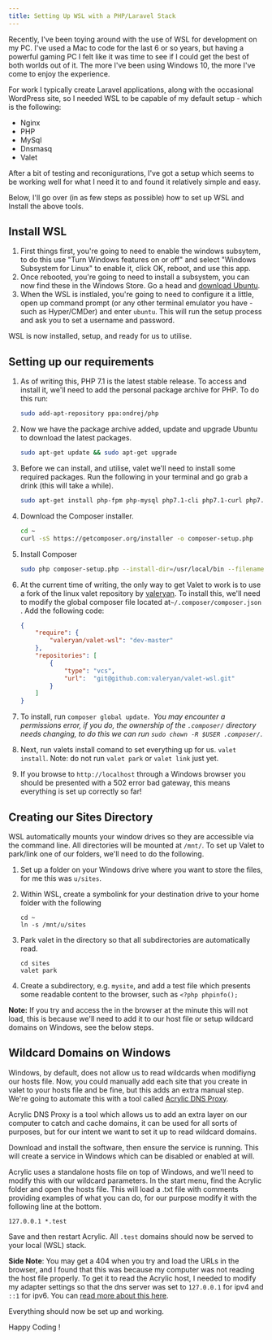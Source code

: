 ```yaml
---
title: Setting Up WSL with a PHP/Laravel Stack
---
```


Recently, I've been toying around with the use of WSL for development on my PC. I've used a Mac to code for the last 6 or so years, but having a powerful gaming PC I felt like it was time to see if I could get the best of both worlds out of it. The more I've been using Windows 10, the more I've come to enjoy the experience.

For work I typically create Laravel applications, along with the occasional WordPress site, so I needed WSL to be capable of my default setup - which is the following:

- Nginx
- PHP 
- MySql
- Dnsmasq
- Valet

After a bit of testing and reconigurations, I've got a setup which seems to be working well for what I need it to and found it relatively simple and easy.

Below, I'll go over (in as few steps as possible) how to set up WSL and Install the above tools.

## Install WSL

1. First things first, you're going to need to enable the windows subsytem, to do this use "Turn Windows features on or off" and select "Windows Subsystem for Linux" to enable it, click OK, reboot, and use this app.
2. Once rebooted, you're going to need to install a subsystem, you can now find these in the Windows Store. Go a head and [download Ubuntu](https://www.microsoft.com/en-gb/store/p/ubuntu/9nblggh4msv6). 
3. When the WSL is instlaled, you're going to need to configure it a little, open up command prompt (or any other terminal emulator you have - such as Hyper/CMDer) and enter `ubuntu`. This will run the setup process and ask you to set a username and password.

WSL is now installed, setup, and ready for us to utilise. 

## Setting up our requirements

1. As of writing this, PHP 7.1 is the latest stable release. To access and install it, we'll need to add the personal package archive for PHP. To do this run:  

   ```bash
   sudo add-apt-repository ppa:ondrej/php
   ```

2. Now we have the package archive added, update and upgrade Ubuntu to download the latest packages.  

   ```bash
   sudo apt-get update && sudo apt-get upgrade
   ```

3. Before we can install, and utilise, valet we'll need to install some required packages. Run the following in your terminal and go grab a drink (this will take a while).  

   ```bash
   sudo apt-get install php-fpm php-mysql php7.1-cli php7.1-curl php7.1-mbstring php7.1-mcrypt php7.1-xml php7.1-zip php7.1-intl curl git unzip php-cli
   ```

4. Download the Composer installer.   

   ```bash
   cd ~
   curl -sS https://getcomposer.org/installer -o composer-setup.php
   ```

5. Install Composer

   ```bash
   sudo php composer-setup.php --install-dir=/usr/local/bin --filename=composer
   ```

6. At the current time of writing, the only way to get Valet to work is to use a fork of the linux valet repository by  [valeryan](https://github.com/valeryan/valet-wsl). To install this, we'll need to modify the global composer file located at`~/.composer/composer.json` . Add the following code:

   ```json
   {
       "require": {
           "valeryan/valet-wsl": "dev-master"
       },
       "repositories": [
           {
               "type": "vcs",
               "url":  "git@github.com:valeryan/valet-wsl.git"
           }
       ]
   }
   ```

7. To install, run `composer global update`. 
   ​
   _You may encounter a permissions error, if you do, the ownership of the `.composer/` directory needs changing, to do this we can run `sudo chown -R $USER .composer/`_.

8. Next, run valets install comand to set everything up for us. `valet install`. Note: do not run `valet park` or `valet link` just yet.

9. If you browse to `http://localhost` through a Windows browser you should be presented with a 502 error bad gateway, this means everything is set up correctly so far! 

## Creating our Sites Directory

WSL automatically mounts your window drives so they are accessible via the command line. All directories will be mounted at  `/mnt/`. To set up Valet to park/link one of our folders, we'll need to do the following.

1. Set up a folder on your Windows drive where you want to store the files, for me this was `u/sites`.

2. Within WSL, create a symbolink for your destination drive to your home folder with the following 

   ````
   cd ~
   ln -s /mnt/u/sites
   ````

3. Park valet in the directory so that all subdirectories are automatically read.

   ```
   cd sites
   valet park
   ```

4. Create a subdirectory, e.g. `mysite`,  and add a test file which presents some readable content to the browser, such as `<?php phpinfo();`

**Note:** If you try and access the in the browser at the minute this will not load, this is because we'll need to add it to our host file or setup wildcard domains on Windows, see the below steps.

## Wildcard Domains on Windows

Windows, by default, does not allow us to read wildcards when modifiyng our hosts file. Now, you could manually add each site that you create in valet to your hosts file and be fine, but this adds an extra manual step. We're going to automate this with a tool called [Acrylic DNS Proxy](http://mayakron.altervista.org/wikibase/show.php?id=AcrylicHome).

Acrylic DNS Proxy is a tool which allows us to add an extra layer on our computer to catch and cache domains, it can be used for all sorts of purposes, but for our intent we want to set it up to read wildcard domains. 

Download and install the software, then ensure the service is running. This will create a service in Windows which can be disabled or enabled at will.

Acrylic uses a standalone hosts file on top of Windows, and we'll need to modify this with our wildcard parameters. In the start menu, find the Acrylic folder and open the hosts file. This will load a .txt file with comments providing examples of what you can do, for our purpose modify it with the following line at the bottom.

```
127.0.0.1 *.test
```

Save and then restart Acrylic. All `.test` domains should now be served to your local (WSL) stack.

**Side Note**: You may get a 404 when you try and load the URLs in the browser, and I found that this was because my computer was not reading the host file properly. To get it to read the Acrylic host, I needed to modify my adapter settings so that the dns server was set to  `127.0.0.1` for ipv4 and  `::1` for ipv6. You can [read more about this here](http://mayakron.altervista.org/wikibase/show.php?id=AcrylicWindows10Configuration).



Everything should now be set up and working.

Happy Coding ! 